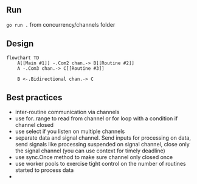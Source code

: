 ## Run
`go run .` from concurrency/channels folder

## Design
```mermaid
flowchart TD
    A[[Main #1]] -.Com2 chan.-> B[[Routine #2]]
    A -.Com3 chan.-> C[[Routine #3]]
    
    B <-.Bidirectional chan.-> C
```
## Best practices
- inter-routine communication via channels
- use for..range to read from channel or for loop with a condition if channel closed
- use select if you listen on multiple channels
- separate data and signal channel. Send inputs for processing on data, send signals like processing suspended on signal channel, close only the signal channel (you can use context for timely deadline)
- use sync.Once method to make sure channel only closed once
- use worker pools to exercise tight control on the number of routines started to process data
- 

